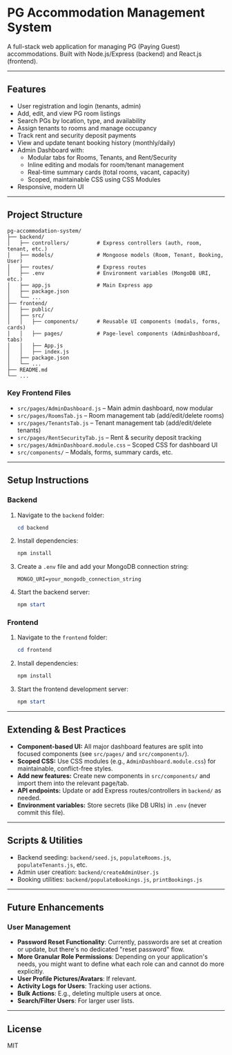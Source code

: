# PG Accommodation Management System

A full-stack web application for managing PG (Paying Guest) accommodations. Built with Node.js/Express (backend) and React.js (frontend).

---

## Features
- User registration and login (tenants, admin)
- Add, edit, and view PG room listings
- Search PGs by location, type, and availability
- Assign tenants to rooms and manage occupancy
- Track rent and security deposit payments
- View and update tenant booking history (monthly/daily)
- Admin Dashboard with:
  - Modular tabs for Rooms, Tenants, and Rent/Security
  - Inline editing and modals for room/tenant management
  - Real-time summary cards (total rooms, vacant, capacity)
  - Scoped, maintainable CSS using CSS Modules
- Responsive, modern UI

---

## Project Structure
```
pg-accommodation-system/
├── backend/
│   ├── controllers/         # Express controllers (auth, room, tenant, etc.)
│   ├── models/              # Mongoose models (Room, Tenant, Booking, User)
│   ├── routes/              # Express routes
│   ├── .env                 # Environment variables (MongoDB URI, etc.)
│   ├── app.js               # Main Express app
│   ├── package.json
│   └── ...
├── frontend/
│   ├── public/
│   ├── src/
│   │   ├── components/      # Reusable UI components (modals, forms, cards)
│   │   ├── pages/           # Page-level components (AdminDashboard, tabs)
│   │   ├── App.js
│   │   ├── index.js
│   ├── package.json
│   └── ...
├── README.md
└── ...
```

### Key Frontend Files
- `src/pages/AdminDashboard.js` – Main admin dashboard, now modular
- `src/pages/RoomsTab.js` – Room management tab (add/edit/delete rooms)
- `src/pages/TenantsTab.js` – Tenant management tab (add/edit/delete tenants)
- `src/pages/RentSecurityTab.js` – Rent & security deposit tracking
- `src/pages/AdminDashboard.module.css` – Scoped CSS for dashboard UI
- `src/components/` – Modals, forms, summary cards, etc.

---

## Setup Instructions

### Backend
1. Navigate to the `backend` folder:
   ```powershell
   cd backend
   ```
2. Install dependencies:
   ```powershell
   npm install
   ```
3. Create a `.env` file and add your MongoDB connection string:
   ```env
   MONGO_URI=your_mongodb_connection_string
   ```
4. Start the backend server:
   ```powershell
   npm start
   ```

### Frontend
1. Navigate to the `frontend` folder:
   ```powershell
   cd frontend
   ```
2. Install dependencies:
   ```powershell
   npm install
   ```
3. Start the frontend development server:
   ```powershell
   npm start
   ```

---

## Extending & Best Practices
- **Component-based UI:** All major dashboard features are split into focused components (see `src/pages/` and `src/components/`).
- **Scoped CSS:** Use CSS modules (e.g., `AdminDashboard.module.css`) for maintainable, conflict-free styles.
- **Add new features:** Create new components in `src/components/` and import them into the relevant page/tab.
- **API endpoints:** Update or add Express routes/controllers in `backend/` as needed.
- **Environment variables:** Store secrets (like DB URIs) in `.env` (never commit this file).

---

## Scripts & Utilities
- Backend seeding: `backend/seed.js`, `populateRooms.js`, `populateTenants.js`, etc.
- Admin user creation: `backend/createAdminUser.js`
- Booking utilities: `backend/populateBookings.js`, `printBookings.js`

---

## Future Enhancements

### User Management
- **Password Reset Functionality**: Currently, passwords are set at creation or update, but there's no dedicated "reset password" flow.
- **More Granular Role Permissions**: Depending on your application's needs, you might want to define what each role can and cannot do more explicitly.
- **User Profile Pictures/Avatars**: If relevant.
- **Activity Logs for Users**: Tracking user actions.
- **Bulk Actions**: E.g., deleting multiple users at once.
- **Search/Filter Users**: For larger user lists.

---

## License
MIT
